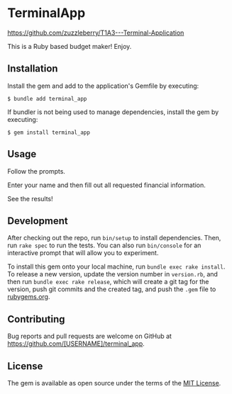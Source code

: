 # TerminalApp

https://github.com/zuzzleberry/T1A3---Terminal-Application

This is a Ruby based budget maker! Enjoy.

## Installation

Install the gem and add to the application's Gemfile by executing:

    $ bundle add terminal_app

If bundler is not being used to manage dependencies, install the gem by executing:

    $ gem install terminal_app

## Usage

Follow the prompts.

Enter your name and then fill out all requested financial information.

See the results!

## Development

After checking out the repo, run `bin/setup` to install dependencies. Then, run `rake spec` to run the tests. You can also run `bin/console` for an interactive prompt that will allow you to experiment.

To install this gem onto your local machine, run `bundle exec rake install`. To release a new version, update the version number in `version.rb`, and then run `bundle exec rake release`, which will create a git tag for the version, push git commits and the created tag, and push the `.gem` file to [rubygems.org](https://rubygems.org).

## Contributing

Bug reports and pull requests are welcome on GitHub at https://github.com/[USERNAME]/terminal_app.

## License

The gem is available as open source under the terms of the [MIT License](https://opensource.org/licenses/MIT).
